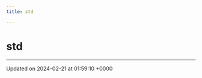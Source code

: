 ```yaml
---
title: std

---
```


# std








-------------------------------

Updated on 2024-02-21 at 01:59:10 +0000